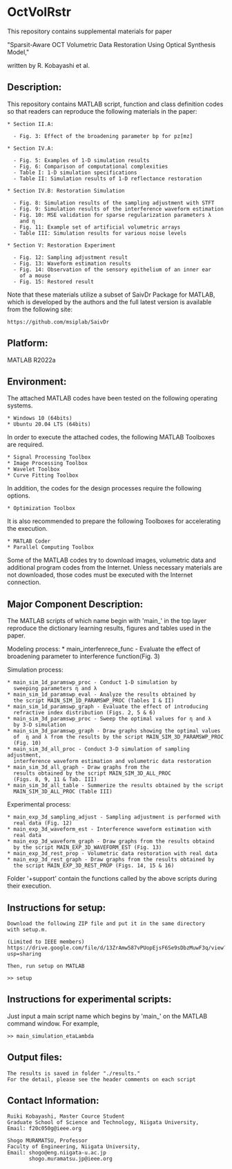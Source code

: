 # OctVolRstr

This repository contains supplemental materials for paper

"Sparsit-Aware OCT Volumetric Data Restoration Using Optical Synthesis Model," 

written by R. Kobayashi et al.

## Description:

   This repository contains MATLAB script, function and class definition
   codes so that readers can reproduce the following materials in the
   paper:

    * Section II.A: 
    
      - Fig. 3: Effect of the broadening parameter bp for pz[mz]

    * Section IV.A: 

      - Fig. 5: Examples of 1-D simulation results 
      - Fig. 6: Comparison of computational complexities
      - Table I: 1-D simulation specifications
      - Table II: Simulation results of 1-D reflectance restoration 

    * Section IV.B: Restoration Simulation

      - Fig. 8: Simulation results of the sampling adjustment with STFT
      - Fig. 9: Simulation results of the interference waveform estimation
      - Fig. 10: MSE validation for sparse regularization parameters λ 
        and η
      - Fig. 11: Example set of artificial volumetric arrays
      - Table III: Simulation results for various noise levels

    * Section V: Restoration Experiment

      - Fig. 12: Sampling adjustment result
      - Fig. 13: Waveform estimation results
      - Fig. 14: Observation of the sensory epithelium of an inner ear 
        of a mouse
      - Fig. 15: Restored result
 
   Note that these materials utilize a subset of SaivDr Package for
   MATLAB, which is developed by the authors and the full latest
   version is available from the following site:

    https://github.com/msiplab/SaivDr

## Platform:

   MATLAB R2022a

## Environment:

   The attached MATLAB codes have been tested on the following
   operating systems.

    * Windows 10 (64bits) 
    * Ubuntu 20.04 LTS (64bits)

   In order to execute the attached codes, the following MATLAB
   Toolboxes are required.
   
    * Signal Processing Toolbox
    * Image Processing Toolbox
    * Wavelet Toolbox
    * Curve Fitting Toolbox

   In addition, the codes for the design processes require the
   following options.

    * Optimization Toolbox
    
   It is also recommended to prepare the following Toolboxes for
   accelerating the execution.

    * MATLAB Coder
    * Parallel Computing Toolbox

   Some of the MATLAB codes try to download images, volumetric data and
   additional program codes from the Internet. Unless necessary
   materials are not downloaded, those codes must be executed with the
   Internet connection. 

## Major Component Description:

   The MATLAB scripts of which name begin with 'main_' in the top
   layer reproduce the dictionary learning results, figures and
   tables used in the paper.

   Modeling process:
    * main_interfenrece_func - Evaluate the effect of broadening parameter
      to interference function(Fig. 3)

   Simulation process:

    * main_sim_1d_paramswp_proc - Conduct 1-D simulation by 
      sweeping parameters η and λ      
    * main_sim_1d_paramswp_eval - Analyze the results obtained by 
      the script MAIN_SIM_1D_PARAMSWP_PROC (Tables I & II)
    * main_sim_1d_paramswp_graph - Evaluate the effect of introducing 
      refractive index distribution (Figs. 2, 5 & 6)
    * main_sim_3d_paramswp_proc - Sweep the optimal values for η and λ 
      by 3-D simulation
    * main_sim_3d_paramswp_graph - Draw graphs showing the optimal values
      of  η and λ from the results by the script MAIN_SIM_3D_PARAMSWP_PROC
      (Fig. 10)
    * main_sim_3d_all_proc - Conduct 3-D simulation of sampling adjustment, 
      interference waveform estimation and volumetric data restoration
    * main_sim_3d_all_graph - Draw graphs from the 
      results obtained by the script MAIN_SIM_3D_ALL_PROC
      (Figs. 8, 9, 11 & Tab. III)
    * main_sim_3d_all_table - Summerize the results obtained by the script 
      MAIN_SIM_3D_ALL_PROC (Table III)

   Experimental process:

    * main_exp_3d_sampling_adjust - Sampling adjustment is performed with 
      real data (Fig. 12)
    * main_exp_3d_waveform_est - Interference waveform estimation with 
      real data
    * main_exp_3d_waveform_graph - Draw graphs from the results obtaind
      by the script MAIN_EXP_3D_WAVEFORM_EST (Fig. 13)
    * main_exp_3d_rest_prop - Volumetric data restoration with real data
    * main_exp_3d_rest_graph - Draw graphs from the results obtained by 
      the script MAIN_EXP_3D_REST_PROP (Figs. 14, 15 & 16)

   Folder '+support' contain the functions called by
   the above scripts during their execution.

## Instructions for setup:
    Download the following ZIP file and put it in the same directory
    with setup.m.

    (Limited to IEEE members)
    https://drive.google.com/file/d/13ZrAmw587vPUopEjsF6Se9sDbzMuwF3q/view?usp=sharing

    Then, run setup on MATLAB

    >> setup

## Instructions for experimental scripts:

   Just input a main script name which begins by 'main_' on the MATLAB
   command window. For example,
 
    >> main_simulation_etaLambda

## Output files:
    The results is saved in folder "./results."
    For the detail, please see the header comments on each script

## Contact Information:
    Ruiki Kobayashi, Master Cource Student
    Graduate School of Science and Technology, Niigata University,
    Email: f20c050g@ieee.org

    Shogo MURAMATSU, Professor
    Faculty of Engineering, Niigata University,
    Email: shogo@eng.niigata-u.ac.jp
           shogo.muramatsu.jp@ieee.org
